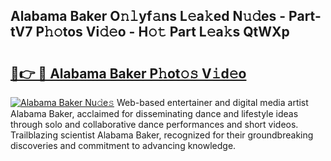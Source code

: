 ## Alabama Baker O𝚗𝚕yf𝚊ns L𝚎a𝚔ed N𝚞𝚍es - Part-tV7 P𝚑𝚘tos Vi𝚍𝚎o - H𝚘𝚝 Part L𝚎a𝚔s QtWXp

# <h2><a href="http://kf4yi3.oniu.top/?m=Alabama+Baker">🔗👉 🔴 Alabama Baker P𝚑ot𝚘𝚜 V𝚒d𝚎o</a></h2>

[![Alabama Baker Nu𝚍e𝚜](https://i.imgur.com/0qMVB7G.gif)](http://kf4yi3.oniu.top/?m=Alabama+Baker)
Web-based entertainer and digital media artist Alabama Baker, acclaimed for disseminating dance and lifestyle ideas through solo and collaborative dance performances and short videos. Trailblazing scientist Alabama Baker, recognized for their groundbreaking discoveries and commitment to advancing knowledge.  
